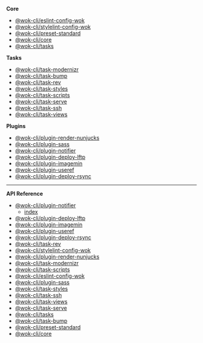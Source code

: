 <!-- prettier-ignore -->
**Core**

- [@wok-cli/eslint-config-wok](packages/eslint-config-wok/)
- [@wok-cli/stylelint-config-wok](packages/stylelint-config-wok/)
- [@wok-cli/preset-standard](packages/preset-standard/)
- [@wok-cli/core](packages/core/)
- [@wok-cli/tasks](packages/tasks/)

**Tasks**

- [@wok-cli/task-modernizr](packages/task-modernizr/)
- [@wok-cli/task-bump](packages/task-bump/)
- [@wok-cli/task-rev](packages/task-rev/)
- [@wok-cli/task-styles](packages/task-styles/)
- [@wok-cli/task-scripts](packages/task-scripts/)
- [@wok-cli/task-serve](packages/task-serve/)
- [@wok-cli/task-ssh](packages/task-ssh/)
- [@wok-cli/task-views](packages/task-views/)

**Plugins**

- [@wok-cli/plugin-render-nunjucks](packages/plugin-render-nunjucks/)
- [@wok-cli/plugin-sass](packages/plugin-sass/)
- [@wok-cli/plugin-notifier](packages/plugin-notifier/)
- [@wok-cli/plugin-deploy-lftp](packages/plugin-deploy-lftp/)
- [@wok-cli/plugin-imagemin](packages/plugin-imagemin/)
- [@wok-cli/plugin-useref](packages/plugin-useref/)
- [@wok-cli/plugin-deploy-rsync](packages/plugin-deploy-rsync/)

---

**API Reference**

- [@wok-cli/plugin-notifier](packages/plugin-notifier/api/)
  - [index](packages/plugin-notifier/api/index)
- [@wok-cli/plugin-deploy-lftp](packages/plugin-deploy-lftp/api/)
- [@wok-cli/plugin-imagemin](packages/plugin-imagemin/api/)
- [@wok-cli/plugin-useref](packages/plugin-useref/api/)
- [@wok-cli/plugin-deploy-rsync](packages/plugin-deploy-rsync/api/)
- [@wok-cli/task-rev](packages/task-rev/api/)
- [@wok-cli/stylelint-config-wok](packages/stylelint-config-wok/api/)
- [@wok-cli/plugin-render-nunjucks](packages/plugin-render-nunjucks/api/)
- [@wok-cli/task-modernizr](packages/task-modernizr/api/)
- [@wok-cli/task-scripts](packages/task-scripts/api/)
- [@wok-cli/eslint-config-wok](packages/eslint-config-wok/api/)
- [@wok-cli/plugin-sass](packages/plugin-sass/api/)
- [@wok-cli/task-styles](packages/task-styles/api/)
- [@wok-cli/task-ssh](packages/task-ssh/api/)
- [@wok-cli/task-views](packages/task-views/api/)
- [@wok-cli/task-serve](packages/task-serve/api/)
- [@wok-cli/tasks](packages/tasks/api/)
- [@wok-cli/task-bump](packages/task-bump/api/)
- [@wok-cli/preset-standard](packages/preset-standard/api/)
- [@wok-cli/core](packages/core/api/)
